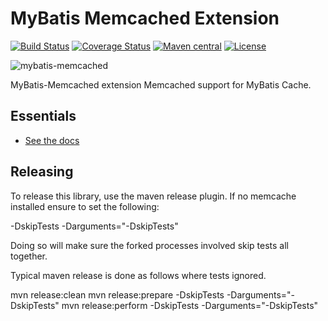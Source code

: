MyBatis Memcached Extension
===========================

[![Build Status](https://travis-ci.org/mybatis/memcached-cache.svg?branch=master)](https://travis-ci.org/mybatis/memcached-cache)
[![Coverage Status](https://coveralls.io/repos/mybatis/memcached-cache/badge.svg?branch=master&service=github)](https://coveralls.io/github/mybatis/memcached-cache?branch=master)
[![Maven central](https://maven-badges.herokuapp.com/maven-central/org.mybatis.caches/mybatis-memcached/badge.svg)](https://maven-badges.herokuapp.com/maven-central/org.mybatis.caches/mybatis-memcached)
[![License](http://img.shields.io/:license-apache-brightgreen.svg)](http://www.apache.org/licenses/LICENSE-2.0.html)

![mybatis-memcached](http://mybatis.github.io/images/mybatis-logo.png)

MyBatis-Memcached extension Memcached support for MyBatis Cache.

Essentials
----------

* [See the docs](http://mybatis.github.io/memcached-cache/)

Releasing
---------

To release this library, use the maven release plugin.  If no memcache installed ensure to set the following:

-DskipTests -Darguments="-DskipTests"

Doing so will make sure the forked processes involved skip tests all together.

Typical maven release is done as follows where tests ignored.

mvn release:clean
mvn release:prepare -DskipTests -Darguments="-DskipTests"
mvn release:perform -DskipTests -Darguments="-DskipTests"
